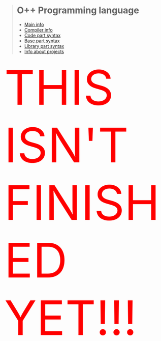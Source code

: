 > # O++ Programming language
> - [Main info](syntax/INFO.MD)
> - [Compiler info](syntax/COMPILER.MD)
> - [Code part syntax](syntax/CODE.MD)
> - [Base part syntax](syntax/BASE.MD)
> - [Library part syntax](syntax/LIBRARY.MD)
> - [Info about projects](syntax/PROJECT.MD)

<span style="font-size:150px;color:red">THIS ISN'T FINISHED YET!!!</span>